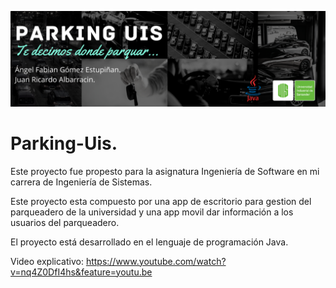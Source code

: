 ![Banner El Arte mas allá del Humano](banner.png)

# Parking-Uis.

Este proyecto fue propesto para la asignatura Ingeniería de Software en mi carrera de Ingeniería de Sistemas.

Este proyecto esta compuesto por una app de escritorio para gestion del parqueadero de la universidad y una app movil dar 
información a los usuarios del parqueadero.

El proyecto está desarrollado en el lenguaje de programación Java.

Video explicativo: https://www.youtube.com/watch?v=nq4Z0DfI4hs&feature=youtu.be

